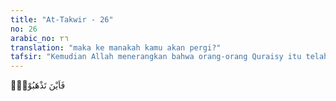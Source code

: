 ```yaml
---
title: "At-Takwir - 26"
no: 26
arabic_no: ٢٦
translation: "maka ke manakah kamu akan pergi?"
tafsir: "Kemudian Allah menerangkan bahwa orang-orang Quraisy itu telah sesat, jauh dari jalan kebenaran, dan tidak mengetahui jalan kebijaksanaan, sehingga Allah bertanya kepada mereka, \"Maka ke manakah kamu akan pergi?\" Maksudnya ialah sesudah diterangkan bahwa Al-Qur'an itu benar-benar datang dari Allah dan di dalamnya terdapat pelajaran dan petunjuk yang membimbing manusia ke jalan yang lurus, ditanyakan kepada orang-orang kafir itu, \"Jalan manakah yang akan kamu tempuh lagi?\""
---
```

فَاَيْنَ تَذْهَبُوْنَۗ